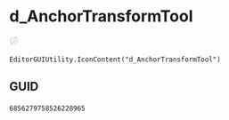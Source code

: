 # d_AnchorTransformTool
![](/img/d_AnchorTransformTool.png)

``` CSharp
EditorGUIUtility.IconContent("d_AnchorTransformTool")
```
## GUID
```
6856279758526228965
```
